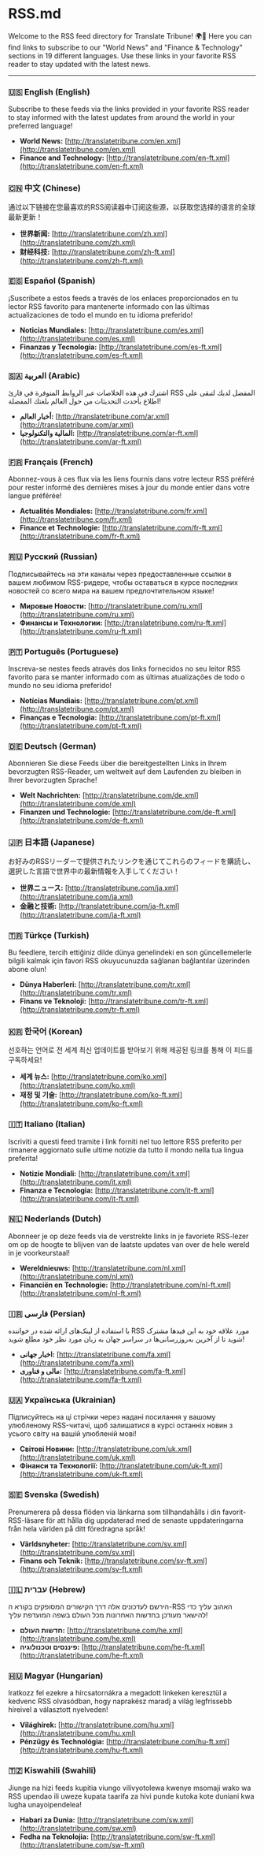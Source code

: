 # RSS.md

Welcome to the RSS feed directory for Translate Tribune! 🌍📰 Here you can find links to subscribe to our "World News" and "Finance & Technology" sections in 19 different languages. Use these links in your favorite RSS reader to stay updated with the latest news.

---

### 🇺🇸 English (English)
Subscribe to these feeds via the links provided in your favorite RSS reader to stay informed with the latest updates from around the world in your preferred language!
- **World News:** [http://translatetribune.com/en.xml](http://translatetribune.com/en.xml)
- **Finance and Technology:** [http://translatetribune.com/en-ft.xml](http://translatetribune.com/en-ft.xml)

### 🇨🇳 中文 (Chinese)
通过以下链接在您最喜欢的RSS阅读器中订阅这些源，以获取您选择的语言的全球最新更新！
- **世界新闻:** [http://translatetribune.com/zh.xml](http://translatetribune.com/zh.xml)
- **财经科技:** [http://translatetribune.com/zh-ft.xml](http://translatetribune.com/zh-ft.xml)

### 🇪🇸 Español (Spanish)
¡Suscríbete a estos feeds a través de los enlaces proporcionados en tu lector RSS favorito para mantenerte informado con las últimas actualizaciones de todo el mundo en tu idioma preferido!
- **Noticias Mundiales:** [http://translatetribune.com/es.xml](http://translatetribune.com/es.xml)
- **Finanzas y Tecnología:** [http://translatetribune.com/es-ft.xml](http://translatetribune.com/es-ft.xml)

### 🇸🇦 العربية (Arabic)
اشترك في هذه الخلاصات عبر الروابط المتوفرة في قارئ RSS المفضل لديك لتبقى على اطلاع بأحدث التحديثات من حول العالم بلغتك المفضلة!
- **أخبار العالم:** [http://translatetribune.com/ar.xml](http://translatetribune.com/ar.xml)
- **المالية والتكنولوجيا:** [http://translatetribune.com/ar-ft.xml](http://translatetribune.com/ar-ft.xml)

### 🇫🇷 Français (French)
Abonnez-vous à ces flux via les liens fournis dans votre lecteur RSS préféré pour rester informé des dernières mises à jour du monde entier dans votre langue préférée!
- **Actualités Mondiales:** [http://translatetribune.com/fr.xml](http://translatetribune.com/fr.xml)
- **Finance et Technologie:** [http://translatetribune.com/fr-ft.xml](http://translatetribune.com/fr-ft.xml)

### 🇷🇺 Русский (Russian)
Подписывайтесь на эти каналы через предоставленные ссылки в вашем любимом RSS-ридере, чтобы оставаться в курсе последних новостей со всего мира на вашем предпочтительном языке!
- **Мировые Новости:** [http://translatetribune.com/ru.xml](http://translatetribune.com/ru.xml)
- **Финансы и Технологии:** [http://translatetribune.com/ru-ft.xml](http://translatetribune.com/ru-ft.xml)

### 🇵🇹 Português (Portuguese)
Inscreva-se nestes feeds através dos links fornecidos no seu leitor RSS favorito para se manter informado com as últimas atualizações de todo o mundo no seu idioma preferido!
- **Notícias Mundiais:** [http://translatetribune.com/pt.xml](http://translatetribune.com/pt.xml)
- **Finanças e Tecnologia:** [http://translatetribune.com/pt-ft.xml](http://translatetribune.com/pt-ft.xml)

### 🇩🇪 Deutsch (German)
Abonnieren Sie diese Feeds über die bereitgestellten Links in Ihrem bevorzugten RSS-Reader, um weltweit auf dem Laufenden zu bleiben in Ihrer bevorzugten Sprache!
- **Welt Nachrichten:** [http://translatetribune.com/de.xml](http://translatetribune.com/de.xml)
- **Finanzen und Technologie:** [http://translatetribune.com/de-ft.xml](http://translatetribune.com/de-ft.xml)

### 🇯🇵 日本語 (Japanese)
お好みのRSSリーダーで提供されたリンクを通じてこれらのフィードを購読し、選択した言語で世界中の最新情報を入手してください！
- **世界ニュース:** [http://translatetribune.com/ja.xml](http://translatetribune.com/ja.xml)
- **金融と技術:** [http://translatetribune.com/ja-ft.xml](http://translatetribune.com/ja-ft.xml)

### 🇹🇷 Türkçe (Turkish)
Bu feedlere, tercih ettiğiniz dilde dünya genelindeki en son güncellemelerle bilgili kalmak için favori RSS okuyucunuzda sağlanan bağlantılar üzerinden abone olun!
- **Dünya Haberleri:** [http://translatetribune.com/tr.xml](http://translatetribune.com/tr.xml)
- **Finans ve Teknoloji:** [http://translatetribune.com/tr-ft.xml](http://translatetribune.com/tr-ft.xml)

### 🇰🇷 한국어 (Korean)
선호하는 언어로 전 세계 최신 업데이트를 받아보기 위해 제공된 링크를 통해 이 피드를 구독하세요!
- **세계 뉴스:** [http://translatetribune.com/ko.xml](http://translatetribune.com/ko.xml)
- **재정 및 기술:** [http://translatetribune.com/ko-ft.xml](http://translatetribune.com/ko-ft.xml)

### 🇮🇹 Italiano (Italian)
Iscriviti a questi feed tramite i link forniti nel tuo lettore RSS preferito per rimanere aggiornato sulle ultime notizie da tutto il mondo nella tua lingua preferita!
- **Notizie Mondiali:** [http://translatetribune.com/it.xml](http://translatetribune.com/it.xml)
- **Finanza e Tecnologia:** [http://translatetribune.com/it-ft.xml](http://translatetribune.com/it-ft.xml)

### 🇳🇱 Nederlands (Dutch)
Abonneer je op deze feeds via de verstrekte links in je favoriete RSS-lezer om op de hoogte te blijven van de laatste updates van over de hele wereld in je voorkeurstaal!
- **Wereldnieuws:** [http://translatetribune.com/nl.xml](http://translatetribune.com/nl.xml)
- **Financiën en Technologie:** [http://translatetribune.com/nl-ft.xml](http://translatetribune.com/nl-ft.xml)

### 🇮🇷 فارسی (Persian)
با استفاده از لینک‌های ارائه شده در خواننده RSS مورد علاقه خود به این فیدها مشترک شوید تا از آخرین به‌روزرسانی‌ها در سراسر جهان به زبان مورد نظر خود مطلع شوید!
- **اخبار جهانی:** [http://translatetribune.com/fa.xml](http://translatetribune.com/fa.xml)
- **مالی و فناوری:** [http://translatetribune.com/fa-ft.xml](http://translatetribune.com/fa-ft.xml)

### 🇺🇦 Українська (Ukrainian)
Підписуйтесь на ці стрічки через надані посилання у вашому улюбленому RSS-читачі, щоб залишатися в курсі останніх новин з усього світу на вашій улюбленій мові!
- **Світові Новини:** [http://translatetribune.com/uk.xml](http://translatetribune.com/uk.xml)
- **Фінанси та Технології:** [http://translatetribune.com/uk-ft.xml](http://translatetribune.com/uk-ft.xml)

### 🇸🇪 Svenska (Swedish)
Prenumerera på dessa flöden via länkarna som tillhandahålls i din favorit-RSS-läsare för att hålla dig uppdaterad med de senaste uppdateringarna från hela världen på ditt föredragna språk!
- **Världsnyheter:** [http://translatetribune.com/sv.xml](http://translatetribune.com/sv.xml)
- **Finans och Teknik:** [http://translatetribune.com/sv-ft.xml](http://translatetribune.com/sv-ft.xml)

### 🇮🇱 עברית (Hebrew)
הירשם לעדכונים אלה דרך הקישורים המסופקים בקורא ה-RSS האהוב עליך כדי להישאר מעודכן בחדשות האחרונות מכל העולם בשפה המועדפת עליך!
- **חדשות העולם:** [http://translatetribune.com/he.xml](http://translatetribune.com/he.xml)
- **פיננסים וטכנולוגיה:** [http://translatetribune.com/he-ft.xml](http://translatetribune.com/he-ft.xml)

### 🇭🇺 Magyar (Hungarian)
Iratkozz fel ezekre a hírcsatornákra a megadott linkeken keresztül a kedvenc RSS olvasódban, hogy naprakész maradj a világ legfrissebb híreivel a választott nyelveden!
- **Világhírek:** [http://translatetribune.com/hu.xml](http://translatetribune.com/hu.xml)
- **Pénzügy és Technológia:** [http://translatetribune.com/hu-ft.xml](http://translatetribune.com/hu-ft.xml)

### 🇹🇿 Kiswahili (Swahili)
Jiunge na hizi feeds kupitia viungo vilivyotolewa kwenye msomaji wako wa RSS upendao ili uweze kupata taarifa za hivi punde kutoka kote duniani kwa lugha unayoipendelea!
- **Habari za Dunia:** [http://translatetribune.com/sw.xml](http://translatetribune.com/sw.xml)
- **Fedha na Teknolojia:** [http://translatetribune.com/sw-ft.xml](http://translatetribune.com/sw-ft.xml)


